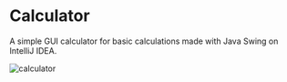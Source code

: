 # Calculator
A simple GUI calculator for basic calculations made with Java Swing on IntelliJ IDEA.

![calculator](https://user-images.githubusercontent.com/58711654/108643461-60fb9300-74b3-11eb-8749-3644ff62c1ea.png)
